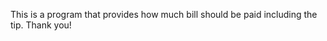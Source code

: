 This is a program that provides how much bill should be paid including the tip.
              Thank you!
